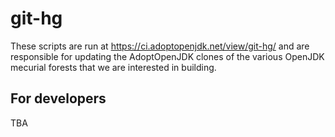 # git-hg

These scripts are run at https://ci.adoptopenjdk.net/view/git-hg/ and are responsible for updating the AdoptOpenJDK clones of the various OpenJDK mecurial forests that we are interested in building.

## For developers

TBA
